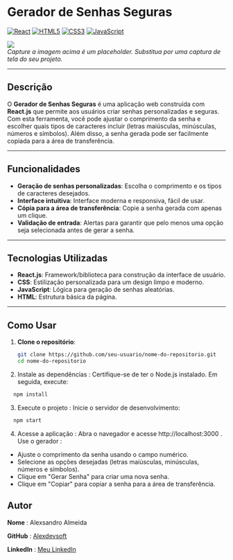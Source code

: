 # Gerador de Senhas Seguras

[![React](https://img.shields.io/badge/React-61DAFB?style=flat&logo=react&logoColor=white)](https://learn.microsoft.com/pt-br/windows/dev-environment/javascript/react-on-windows)
[![HTML5](https://img.shields.io/badge/HTML5-E34F26?style=flat&logo=html5&logoColor=white)](https://developer.mozilla.org/en-US/docs/Web/Guide/HTML/HTML5)
[![CSS3](https://img.shields.io/badge/CSS3-1572B6?style=flat&logo=css3&logoColor=white)](https://developer.mozilla.org/en-US/docs/Web/CSS)
[![JavaScript](https://img.shields.io/badge/JavaScript-F7DF1E?style=flat&logo=javascript&logoColor=black)](https://developer.mozilla.org/en-US/docs/Web/JavaScript)

![](https://i.postimg.cc/G2kKfH38/gerador-de-senha.jpg)  
_Capture a imagem acima é um placeholder. Substitua por uma captura de tela do seu projeto._

---

## Descrição

O **Gerador de Senhas Seguras** é uma aplicação web construída com **React.js** que permite aos usuários criar senhas personalizadas e seguras. Com esta ferramenta, você pode ajustar o comprimento da senha e escolher quais tipos de caracteres incluir (letras maiúsculas, minúsculas, números e símbolos). Além disso, a senha gerada pode ser facilmente copiada para a área de transferência.

---

## Funcionalidades

- **Geração de senhas personalizadas**: Escolha o comprimento e os tipos de caracteres desejados.
- **Interface intuitiva**: Interface moderna e responsiva, fácil de usar.
- **Cópia para a área de transferência**: Copie a senha gerada com apenas um clique.
- **Validação de entrada**: Alertas para garantir que pelo menos uma opção seja selecionada antes de gerar a senha.

---

## Tecnologias Utilizadas

- **React.js**: Framework/biblioteca para construção da interface de usuário.
- **CSS**: Estilização personalizada para um design limpo e moderno.
- **JavaScript**: Lógica para geração de senhas aleatórias.
- **HTML**: Estrutura básica da página.

---

## Como Usar

1. **Clone o repositório**:
   ```bash
   git clone https://github.com/seu-usuario/nome-do-repositorio.git
   cd nome-do-repositorio
   ```
2. Instale as dependências :
Certifique-se de ter o Node.js instalado. Em seguida, execute:
```bash
  npm install
```

3. Execute o projeto :
Inicie o servidor de desenvolvimento:
```bash
  npm start
```
4. Acesse a aplicação :
Abra o navegador e acesse http://localhost:3000 .
Use o gerador :
- Ajuste o comprimento da senha usando o campo numérico.
- Selecione as opções desejadas (letras maiúsculas, minúsculas, números e símbolos).
- Clique em "Gerar Senha" para criar uma nova senha.
- Clique em "Copiar" para copiar a senha para a área de transferência.

## **Autor**
**Nome** : Alexsandro Almeida

**GitHub** : [Alexdevsoft](https://github.com/Alexdevsoft)

**LinkedIn** : [Meu LinkedIn](www.linkedin.com/in/alexsandro-j-a-almeida)
